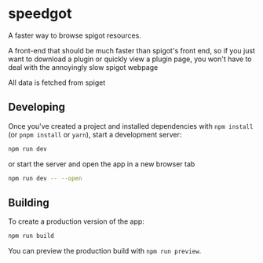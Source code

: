 # speedgot
A faster way to browse spigot resources.

A front-end that should be much faster than spigot's front end, so if you just want to download a plugin or quickly view
a plugin page, you won't have to deal with the annoyingly slow spigot webpage

All data is fetched from spiget

## Developing

Once you've created a project and installed dependencies with `npm install` (or `pnpm install` or `yarn`), start a development server:

```bash
npm run dev
```
or start the server and open the app in a new browser tab
```bash
npm run dev -- --open
```

## Building

To create a production version of the app:

```bash
npm run build
```

You can preview the production build with `npm run preview`.
